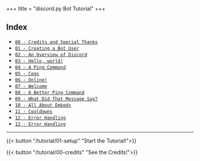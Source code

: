+++
title = "discord.py Bot Tutorial"
+++

## Index

- [`00 - Credits and Special Thanks`](/tutorial/00-credits)
- [`01 - Creating a Bot User`](/tutorial/01-setup)
- [`02 - An Overview of Discord`](/tutorial/02-overview)
- [`03 - Hello, world!`](/tutorial/03-hello)
- [`04 - A Ping Command`](/tutorial/04-pong)
- [`05 - Cogs`](/tutorial/05-cogs)
- [`06 - Online!`](/tutorial/06-online)
- [`07 - Welcome`](/tutorial/07-welcome)
- [`08 - A Better Ping Command`](/tutorial/08-ping2)
- [`09 - What Did That Message Say?`](/tutorial/09-snipe)
- [`10 - All About Embeds`](/tutorial/10-embeds)
- [`11 - Cooldowns`](/tutorial/11-cooldowns)
- [`12 - Error Handling`](/tutorial/12-errors)
- [`12 - Error Handling`](/tutorial/13-permissions)

---

{{< button "/tutorial/01-setup" "Start the Tutorial!">}}

{{< button "/tutorial/00-credits" "See the Credits!">}}